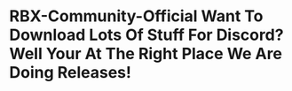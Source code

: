 # RBX-Community-Official Want To Download Lots Of Stuff For Discord? Well Your At The Right Place We Are Doing Releases!
